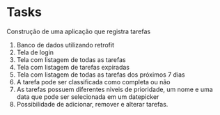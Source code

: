 # Tasks

Construção de uma aplicação que registra tarefas
1) Banco de dados utilizando retrofit
2) Tela de login
3) Tela com listagem de todas as tarefas
4) Tela com listagem de tarefas expiradas
5) Tela com listagem de todas as tarefas dos próximos 7 dias
6) A tarefa pode ser classificada como completa ou não
7) As tarefas possuem diferentes niveis de prioridade, um nome e uma data que pode ser selecionada em um datepicker
8) Possibilidade de adicionar, remover e alterar tarefas.